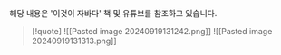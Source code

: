 
해당 내용은 '이것이 자바다' 책 및 유튜브를 참조하고 있습니다.

>[!quote]
>![[Pasted image 20240919131242.png]]
>![[Pasted image 20240919131313.png]]



